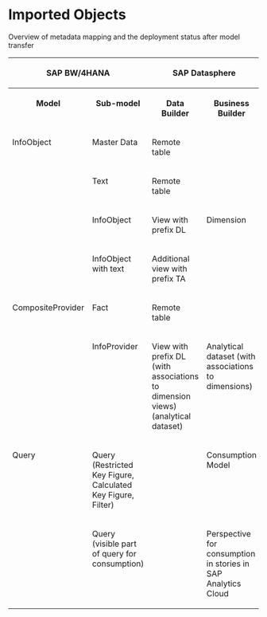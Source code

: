 <!-- loio92c0a5ee5eb24865b60f1b070c6c14e0 -->

# Imported Objects



Overview of metadata mapping and the deployment status after model transfer


<table>
<tr>
<th valign="top" colspan="2">

SAP BW/4HANA



</th>
<th valign="top" colspan="2">

SAP Datasphere



</th>
</tr>
<tr>
<th valign="top">

Model



</th>
<th valign="top">

Sub-model



</th>
<th valign="top">

Data Builder



</th>
<th valign="top">

Business Builder



</th>
</tr>
<tr>
<td valign="top" rowspan="4">

InfoObject



</td>
<td valign="top">

Master Data



</td>
<td valign="top">

Remote table



</td>
<td valign="top">



</td>
</tr>
<tr>
<td valign="top">

Text



</td>
<td valign="top">

Remote table



</td>
<td valign="top">



</td>
</tr>
<tr>
<td valign="top">

InfoObject



</td>
<td valign="top">

View with prefix DL



</td>
<td valign="top">

Dimension



</td>
</tr>
<tr>
<td valign="top">

InfoObject with text



</td>
<td valign="top">

Additional view with prefix TA



</td>
<td valign="top">



</td>
</tr>
<tr>
<td valign="top" rowspan="2">

CompositeProvider



</td>
<td valign="top">

Fact



</td>
<td valign="top">

Remote table



</td>
<td valign="top">



</td>
</tr>
<tr>
<td valign="top">

InfoProvider



</td>
<td valign="top">

View with prefix DL \(with associations to dimension views\) \(analytical dataset\)



</td>
<td valign="top">

Analytical dataset \(with associations to dimensions\)



</td>
</tr>
<tr>
<td valign="top" rowspan="2">

Query



</td>
<td valign="top">

Query \(Restricted Key Figure, Calculated Key Figure, Filter\)



</td>
<td valign="top">



</td>
<td valign="top">

Consumption Model



</td>
</tr>
<tr>
<td valign="top">

Query \(visible part of query for consumption\)



</td>
<td valign="top">



</td>
<td valign="top">

Perspective for consumption in stories in SAP Analytics Cloud



</td>
</tr>
</table>

